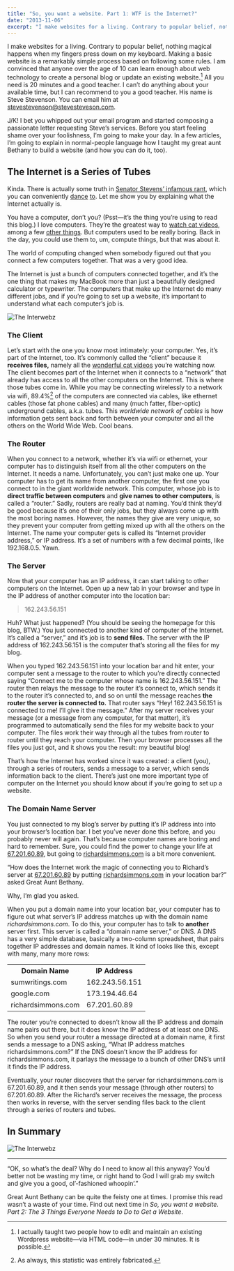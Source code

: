 ```yaml
---
title: "So, you want a website. Part 1: WTF is the Internet?"
date: "2013-11-06"
excerpt: "I make websites for a living. Contrary to popular belief, nothing magical happens when my fingers press down on my keyboard. In a few articles, I explain in normal-people language how I taught my great aunt Bethany to build a website (and how you can, too)."
---
```


I make websites for a living. Contrary to popular belief, nothing magical happens when my fingers press down on my keyboard. Making a basic website is a remarkably simple process based on following some rules. I am convinced that anyone over the age of 10 can learn enough about web technology to create a personal blog or update an existing website.[^1] All you need is 20 minutes and a good teacher. I can’t do anything about your available time, but I can recommend to you a good teacher. His name is Steve Stevenson. You can email him at stevestevenson@stevesteveson.com.

J/K! I bet you whipped out your email program and started composing a passionate letter requesting Steve’s services. Before you start feeling shame over your foolishness, I’m going to make your day. In a few articles, I’m going to explain in normal-people language how I taught my great aunt Bethany to build a website (and how you can do it, too).

## The Internet is a Series of Tubes

Kinda. There is actually some truth in [Senator Stevens’ infamous rant][stevens], which you can conveniently [dance][stevens-song1] [to][stevens-song2]. Let me show you by explaining what the Internet actually is.

You have a computer, don’t you? (Psst—it’s the thing you’re using to read this blog.) I love computers. They’re the greatest way to [watch cat videos][cats1], among a few [other things][cats2]. But computers used to be really boring. Back in the day, you could use them to, um, compute things, but that was about it.

The world of computing changed when somebody figured out that you connect a few computers together. That was a very good idea.

The Internet is just a bunch of computers connected together, and it’s the one thing that makes my MacBook more than just a beautifully designed calculator or typewriter. The computers that make up the Internet do many different jobs, and if you’re going to set up a website, it’s important to understand what each computer’s job is.

![The Interwebz](https://dl.dropbox.com/s/l23dxa8i7ixitok/Interwebz-No-Steps.png)

### The Client

Let’s start with the one you know most intimately: your computer. Yes, it’s part of the Internet, too. It’s commonly called the “client” because it **receives files,** namely all the [wonderful cat videos][cats3] you’re watching now. The client becomes part of the Internet when it connects to a “network” that already has access to all the other computers on the Internet. This is where those tubes come in. While you may be connecting wirelessly to a network via wifi, 89.4%[^2] of the computers are connected via cables, like ethernet cables (those fat phone cables) and many (much fatter, fiber-optic) underground cables, a.k.a. tubes. This _worldwide network of cables_ is how information gets sent back and forth between your computer and all the others on the World Wide Web. Cool beans.

### The Router

When you connect to a network, whether it’s via wifi or ethernet, your computer has to distinguish itself from all the other computers on the Internet. It needs a name. Unfortunately, you can’t just make one up. Your computer has to get its name from another computer, the first one you connect to in the giant worldwide network. This computer, whose job is to **direct traffic between computers** and **give names to other computers**, is called a “router.” Sadly, routers are really bad at naming. You’d think they’d be good because it’s one of their only jobs, but they always come up with the most boring names. However, the names they give are very unique, so they prevent your computer from getting mixed up with all the others on the Internet. The name your computer gets is called its “Internet provider address,” or IP address. It’s a set of numbers with a few decimal points, like 192.168.0.5. Yawn.

### The Server

Now that your computer has an IP address, it can start talking to other computers on the Internet. Open up a new tab in your browser and type in the IP address of another computer into the location bar:

> 162.243.56.151

Huh? What just happened? (You should be seeing the homepage for this blog, BTW.) You just connected to another kind of computer of the Internet. It’s called a “server,” and it’s job is to **send files.** The server with the IP address of 162.243.56.151 is the computer that’s storing all the files for my blog.

When you typed 162.243.56.151 into your location bar and hit enter, your computer sent a message to the router to which you’re directly connected saying “Connect me to the computer whose name is 162.243.56.151.” The router then relays the message to the router it’s connect to, which sends it to the router it’s connected to, and so on until the message reaches **the router the server is connected to.** That router says “Hey! 162.243.56.151 is connected to me! I’ll give it the message.” After my server receives your message (or a message from any computer, for that matter), it’s programmed to automatically send the files for my website back to your computer. The files work their way through all the tubes from router to router until they reach your computer. Then your browser processes all the files you just got, and it shows you the result: my beautiful blog!

That’s how the Internet has worked since it was created: a client (you), through a series of routers, sends a message to a server, which sends information back to the client. There’s just one more important type of computer on the Internet you should know about if you’re going to set up a website.

### The Domain Name Server

You just connected to my blog’s server by putting it’s IP address into into your browser’s location bar. I bet you’ve never done this before, and you probably never will again. That’s because computer names are boring and hard to remember. Sure, you could find the power to change your life at [67.201.60.89](http://67.201.60.89/), but going to [richardsimmons.com](http://richardsimmons.com/) is a bit more convenient.

“How does the Internet work the magic of connecting you to Richard’s server at [67.201.60.89](http://67.201.60.89/) by putting [richardsimmons.com](http://richardsimmons.com/) in your location bar?” asked Great Aunt Bethany. 

Why, I’m glad you asked.

When you put a domain name into your location bar, your computer has to figure out what server’s IP address matches up with the domain name _richardsimmons.com_. To do this, your computer has to talk to **another** server first. This server is called a “domain name server,” or DNS. A DNS has a very simple database, basically a two-column spreadsheet, that pairs together IP addresses and domain names. It kind of looks like this, except with many, many more rows:

<table>
<tr><th>Domain Name</th> <th>IP Address</th></tr>
<tr><td>sumwritings.com</td> <td>162.243.56.151</td></tr>
<tr><td>google.com</td> <td>173.194.46.64</td></tr>
<tr><td>richardsimmons.com</td> <td>67.201.60.89</td></tr>
</table>

The router you’re connected to doesn’t know all the IP address and domain name pairs out there, but it does know the IP address of at least one DNS. So when you send your router a message directed at a domain name, it first sends a message to a DNS asking, “What IP address matches richardsimmons.com?” If the DNS doesn’t know the IP address for richardsimmons.com, it parlays the message to a bunch of other DNS’s until it finds the IP address.

Eventually, your router discovers that the server for richardsimmons.com is 67.201.60.89, and it then sends your message (through other routers) to 67.201.60.89. After the Richard’s server receives the message, the process then works in reverse, with the server sending files back to the client through a series of routers and tubes.

## In Summary

![The Interwebz](https://dl.dropbox.com/s/7rfhdjiebkumwwc/Interwebz.png)

---

“OK, so what’s the deal? Why do I need to know all this anyway? You’d better not be wasting my time, or right hand to God I will grab my switch and give you a good, ol’-fashioned whoopin’.”

Great Aunt Bethany can be quite the feisty one at times. I promise this read wasn’t a waste of your time. Find out next time in _So, you want a website. Part 2: The 3 Things Everyone Needs to Do to Get a Website_.

[stevens]: http://www.youtube.com/watch?v=f99PcP0aFNE&feature=share&list=RD_cZC67wXUTs

[stevens-song1]: http://youtu.be/_cZC67wXUTs

[stevens-song2]: http://youtu.be/EtOoQFa5ug8

[cats1]: http://youtu.be/xEhaVhta7sI

[cats2]:  http://youtu.be/Kdgt1ZHkvnM

[cats3]: http://youtu.be/QH2-TGUlwu4

[^1]: I actually taught two people how to edit and maintain an existing Wordpress website—via HTML code—in under 30 minutes. It is possible.

[^2]: As always, this statistic was entirely fabricated.
